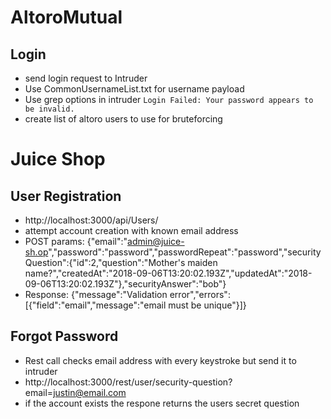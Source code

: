 
# AltoroMutual
## Login
* send login request to Intruder
* Use CommonUsernameList.txt for username payload
* Use grep options in intruder `Login Failed: Your password appears to be invalid.`
* create list of altoro users to use for bruteforcing

# Juice Shop
## User Registration
* http://localhost:3000/api/Users/
* attempt account creation with known email address
* POST params: {"email":"admin@juice-sh.op","password":"password","passwordRepeat":"password","securityQuestion":{"id":2,"question":"Mother's maiden name?","createdAt":"2018-09-06T13:20:02.193Z","updatedAt":"2018-09-06T13:20:02.193Z"},"securityAnswer":"bob"}
* Response: {"message":"Validation error","errors":[{"field":"email","message":"email must be unique"}]}


## Forgot Password
* Rest call checks email address with every keystroke but send it to intruder 
* http://localhost:3000/rest/user/security-question?email=justin@email.com
* if the account exists the respone returns the users secret question




